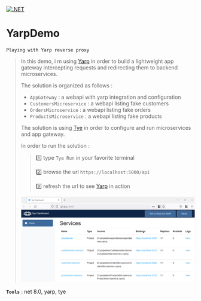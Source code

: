 [![.NET](https://github.com/aimenux/YarpDemo/actions/workflows/ci.yml/badge.svg?branch=main)](https://github.com/aimenux/YarpDemo/actions/workflows/ci.yml)

# YarpDemo
```
Playing with Yarp reverse proxy
```

> In this demo, i m using [Yarp](https://microsoft.github.io/reverse-proxy) in order to build a lightweight app gateway intercepting requests and redirecting them to backend microservices.
>
> The solution is organized as follows :
>
> - `AppGateway` : a webapi with yarp integration and configuration
> - `CustomersMicroservice` : a webapi listing fake customers
> - `OrdersMicroservice` : a webapi listing fake orders
> - `ProductsMicroservice` : a webapi listing fake products
>
> The solution is using [Tye](https://github.com/dotnet/tye) in order to configure and run microservices and app gateway.
>
> In order to run the solution : 
>
>> :one: type `Tye Run` in your favorite terminal 
>>
>> :two: browse the url `https://localhost:5000/api`
>>
>> :three: refresh the url to see [Yarp](https://microsoft.github.io/reverse-proxy) in action
>
> ![TyeDashboard](Screenshots/TyeDashboard.png)
>

**`Tools`** : net 8.0, yarp, tye